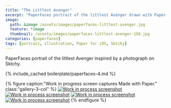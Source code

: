 ```yaml
---
title: "The Littlest Avenger"
excerpt: "PaperFaces portrait of the littlest Avenger drawn with Paper for iOS on an iPad."
image: 
  path: &image /assets/images/paperfaces-littlest-avenger.jpg 
  feature: *image
  thumbnail: /assets/images/paperfaces-littlest-avenger-150.jpg
categories: [paperfaces]
tags: [portrait, illustration, Paper for iOS, Sktchy]
---
```


PaperFaces portrait of the littlest Avenger inspired by a photograph on Sktchy.

{% include_cached boilerplate/paperfaces-4.md %}

{% figure caption:"Work in progress screen captures Made with Paper." class:"gallery-3-col" %}
[![Work in process screenshot](/assets/images/paperfaces-littlest-avenger-process-1-600.jpg)](/assets/images/paperfaces-littlest-avenger-process-1-lg.jpg) [![Work in process screenshot](/assets/images/paperfaces-littlest-avenger-process-2-600.jpg)](/assets/images/paperfaces-littlest-avenger-process-2-lg.jpg) [![Work in process screenshot](/assets/images/paperfaces-littlest-avenger-process-3-600.jpg)](/assets/images/paperfaces-littlest-avenger-process-3-lg.jpg) [![Work in process screenshot](/assets/images/paperfaces-littlest-avenger-process-4-600.jpg)](/assets/images/paperfaces-littlest-avenger-process-4-lg.jpg)
{% endfigure %}
